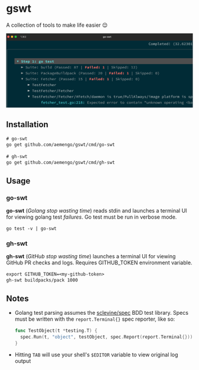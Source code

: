 # gswt

A collection of tools to make life easier 😌

![go-swt](./images/go-swt.png)

## Installation

```shell
# go-swt
go get github.com/aemengo/gswt/cmd/go-swt

# gh-swt
go get github.com/aemengo/gswt/cmd/gh-swt
```

## Usage

### go-swt

**go-swt** (_Golang stop wasting time_) reads stdin and launches a terminal UI for viewing golang test _failures_. Go test must be run in verbose mode.

```shell
go test -v | go-swt
```

### gh-swt

**gh-swt** (_GitHub stop wasting time_) launches a terminal UI for viewing GitHub PR checks and logs. Requires GITHUB_TOKEN environment variable.

```shell
export GITHUB_TOKEN=<my-github-token>
gh-swt buildpacks/pack 1000
```

## Notes

* Golang test parsing assumes the [sclevine/spec](https://github.com/sclevine/spec) BDD test library. Specs must be written with the `report.Terminal{}` spec reporter, like so:

  ```go
  func TestObject(t *testing.T) {
    spec.Run(t, "object", testObject, spec.Report(report.Terminal{}))
  }
  ```

* Hitting `TAB` will use your shell's `$EDITOR` variable to view original log output